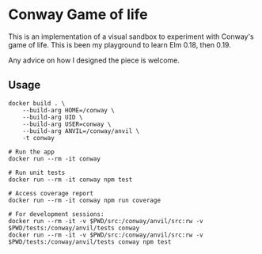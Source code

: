 # Conway Game of life

This is an implementation of a visual sandbox to experiment with Conway's game of life.
This is been my playground to learn Elm 0.18, then 0.19.

Any advice on how I designed the piece is welcome.

## Usage

```
docker build . \
    --build-arg HOME=/conway \
    --build-arg UID \
    --build-arg USER=conway \
    --build-arg ANVIL=/conway/anvil \
    -t conway

# Run the app
docker run --rm -it conway

# Run unit tests
docker run --rm -it conway npm test

# Access coverage report
docker run --rm -it conway npm run coverage

# For development sessions:
docker run --rm -it -v $PWD/src:/conway/anvil/src:rw -v $PWD/tests:/conway/anvil/tests conway
docker run --rm -it -v $PWD/src:/conway/anvil/src:rw -v $PWD/tests:/conway/anvil/tests conway npm test
```
